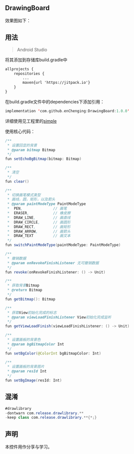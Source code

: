 DrawingBoard
-


效果图如下：

	
## 用法

>Android Studio

将其添加到存储库build.gradle中
```xml
allprojects {
    repositories {
      	...
        maven{url 'https://jitpack.io'}
    }
}
```
 在build.gradle文件中的dependencies下添加引用：
	
```kotlin
implementation 'com.github.enChenging:DrawingBoard:1.0.0'
```
详细使用见工程里的[simple](https://github.com/enChenging/DrawingBoard/tree/master/simple)

使用核心代码：
```java
/**
 * 设置回显的背景
 * @param bitmap Bitmap
 */
fun setEchoBgBitmap(bitmap: Bitmap)

/**
 * 清空
 */
fun clear()

/**
 * 切换画笔模式类型
 * 画线，圆，矩形，以及箭头
 * @param paintModeType PaintModeType
 *  PEN,              // 画笔
 *  ERASER,           // 橡皮擦
 *  DRAW_LINE,        // 画直线
 *  DRAW_CIRCLE,      // 画圆形
 *  DRAW_RECT,        // 画矩形
 *  DRAW_ARROW,       // 画箭头
 *  DRAW_TEXT         // 画文本
 */
fun switchPaintModeType(paintModeType: PaintModeType)

/**
 * 撤销数据
 * @param onRevokeFinishListener 无可撤销数据
 */
fun revoke(onRevokeFinishListener: () -> Unit)

/**
 * 获取背景Bitmap
 * @return Bitmap
 */
fun getBitmap(): Bitmap

/**
 * 获取View初始化完成的标志
 * @param viewLoadFinishListener View初始化完成监听
 */
fun getViewLoadFinish(viewLoadFinishListener: () -> Unit)

/**
 * 设置画板的背景色
 * @param bgBitmapColor Int
 */
fun setBgColor(@ColorInt bgBitmapColor: Int)

/**
 * 设置画板的背景图片
 * @param resId Int
 */
fun setBgImage(resId: Int)

```


## 混淆

```java
#drawlibrary
-dontwarn com.release.drawlibrary.**
-keep class com.release.drawlibrary.**{*;}

```

声明
-
本控件用作分享与学习。





